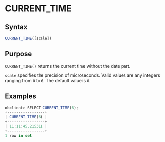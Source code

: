 # CURRENT_TIME

## Syntax

```javascript
CURRENT_TIME([scale])
```

## Purpose

`CURRENT_TIME()` returns the current time without the date part.

`scale` specifies the precision of microseconds. Valid values are any integers ranging from `0` to `6`. The default value is `0`.

## Examples

```javascript
obclient> SELECT CURRENT_TIME(6);
+-----------------+
| CURRENT_TIME(6) |
+-----------------+
| 11:11:45.215311 |
+-----------------+
1 row in set
```
